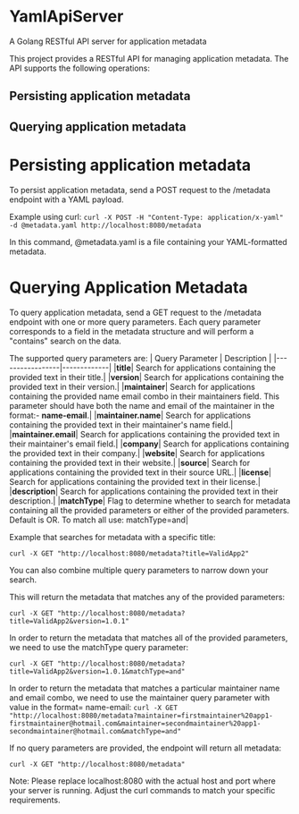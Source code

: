 # YamlApiServer
A Golang RESTful API server for application metadata

This project provides a RESTful API for managing application metadata. The API supports the following operations:

## Persisting application metadata
## Querying application metadata


# Persisting application metadata
To persist application metadata, send a POST request to the /metadata endpoint with a YAML payload.

Example using curl:
`curl -X POST -H "Content-Type: application/x-yaml" -d @metadata.yaml http://localhost:8080/metadata`

In this command, @metadata.yaml is a file containing your YAML-formatted metadata.

# Querying Application Metadata

To query application metadata, send a GET request to the /metadata endpoint with one or more query parameters. Each query parameter corresponds to a field in the metadata structure and will perform a "contains" search on the data.

The supported query parameters are:
| Query Parameter | Description |
|-----------------|-------------|
|**title**| Search for applications containing the provided text in their title.|
|**version**| Search for applications containing the provided text in their version.|
|**maintainer**| Search for applications containing the provided name email combo in their maintainers field. This parameter should have both the name and email of the maintainer in the format:- **name-email**.|
|**maintainer.name**| Search for applications containing the provided text in their maintainer's name field.|
|**maintainer.email**| Search for applications containing the provided text in their maintainer's email field.|
|**company**| Search for applications containing the provided text in their company.|
|**website**| Search for applications containing the provided text in their website.|
|**source**| Search for applications containing the provided text in their source URL.|
|**license**| Search for applications containing the provided text in their license.|
|**description**| Search for applications containing the provided text in their description.|
|**matchType**| Flag to determine whether to search for metadata containing all the provided parameters or either of the provided parameters. Default is OR. To match all use: matchType=and|

Example that searches for metadata with a specific title:

`curl -X GET "http://localhost:8080/metadata?title=ValidApp2"`

You can also combine multiple query parameters to narrow down your search. 

This will return the metadata that matches any of the provided parameters:

`curl -X GET "http://localhost:8080/metadata?title=ValidApp2&version=1.0.1"`

In order to return the metadata that matches all of the provided parameters, we need to use the matchType query parameter:

`curl -X GET "http://localhost:8080/metadata?title=ValidApp2&version=1.0.1&matchType=and"`

In order to return the metadata that matches a particular maintainer name and email combo, we need to use the maintainer query parameter with value in the format= name-email:
`curl -X GET "http://localhost:8080/metadata?maintainer=firstmaintainer%20app1-firstmaintainer@hotmail.com&maintainer=secondmaintainer%20app1-secondmaintainer@hotmail.com&matchType=and"`

If no query parameters are provided, the endpoint will return all metadata:

`curl -X GET "http://localhost:8080/metadata"`

Note: Please replace localhost:8080 with the actual host and port where your server is running. Adjust the curl commands to match your specific requirements.




